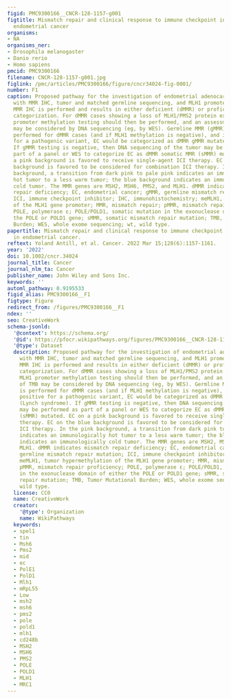 ```yaml
---
figid: PMC9300166__CNCR-128-1157-g001
figtitle: Mismatch repair and clinical response to immune checkpoint inhibitors in
  endometrial cancer
organisms:
- NA
organisms_ner:
- Drosophila melanogaster
- Danio rerio
- Homo sapiens
pmcid: PMC9300166
filename: CNCR-128-1157-g001.jpg
figlink: /pmc/articles/PMC9300166/figure/cncr34024-fig-0001/
number: F1
caption: Proposed pathway for the investigation of endometrial adenocarcinoma/carcinosarcoma
  with MMR IHC, tumor and matched germline sequencing, and MLH1 promoter methylation.
  MMR IHC is performed and results in either deficient (dMMR) or proficient (pMMR)
  categorization. For dMMR cases showing a loss of MLH1/PMS2 protein expression, MLH1
  promoter methylation testing should then be performed, and an assessment of TMB
  may be considered by DNA sequencing (eg, by WES). Germline MMR (gMMR) testing is
  performed for dMMR cases (and if MLH1 methylation is negative), and if it is positive
  for a pathogenic variant, EC would be categorized as dMMR gMMR mutated (Lynch syndrome).
  If gMMR testing is negative, then DNA sequencing of the tumor may be performed as
  part of a panel or WES to categorize EC as dMMR somatic MMR (sMMR) mutated. EC on
  a pink background is favored to receive single‐agent ICI therapy. EC on the blue
  background is favored to be considered for combination ICI therapy. In the pink
  background, a transition from dark pink to pale pink indicates an immunologically
  hot tumor to a less warm tumor; the blue background indicates an immunologically
  cold tumor. The MMR genes are MSH2, MSH6, PMS2, and MLH1. dMMR indicates mismatch
  repair deficiency; EC, endometrial cancer; gMMR, germline mismatch repair mutation;
  ICI, immune checkpoint inhibitor; IHC, immunohistochemistry; meMLH1, tumor hypermethylation
  of the MLH1 gene promoter; MMR, mismatch repair; pMMR, mismatch repair proficiency;
  POLE, polymerase ε; POLE/POLD1, somatic mutation in the exonuclease domain of either
  the POLE or POLD1 gene; sMMR, somatic mismatch repair mutation; TMB, Tumor Mutational
  Burden; WES, whole exome sequencing; wt, wild type.
papertitle: Mismatch repair and clinical response to immune checkpoint inhibitors
  in endometrial cancer.
reftext: Yoland Antill, et al. Cancer. 2022 Mar 15;128(6):1157-1161.
year: '2022'
doi: 10.1002/cncr.34024
journal_title: Cancer
journal_nlm_ta: Cancer
publisher_name: John Wiley and Sons Inc.
keywords: ''
automl_pathway: 0.9195533
figid_alias: PMC9300166__F1
figtype: Figure
redirect_from: /figures/PMC9300166__F1
ndex: ''
seo: CreativeWork
schema-jsonld:
  '@context': https://schema.org/
  '@id': https://pfocr.wikipathways.org/figures/PMC9300166__CNCR-128-1157-g001.html
  '@type': Dataset
  description: Proposed pathway for the investigation of endometrial adenocarcinoma/carcinosarcoma
    with MMR IHC, tumor and matched germline sequencing, and MLH1 promoter methylation.
    MMR IHC is performed and results in either deficient (dMMR) or proficient (pMMR)
    categorization. For dMMR cases showing a loss of MLH1/PMS2 protein expression,
    MLH1 promoter methylation testing should then be performed, and an assessment
    of TMB may be considered by DNA sequencing (eg, by WES). Germline MMR (gMMR) testing
    is performed for dMMR cases (and if MLH1 methylation is negative), and if it is
    positive for a pathogenic variant, EC would be categorized as dMMR gMMR mutated
    (Lynch syndrome). If gMMR testing is negative, then DNA sequencing of the tumor
    may be performed as part of a panel or WES to categorize EC as dMMR somatic MMR
    (sMMR) mutated. EC on a pink background is favored to receive single‐agent ICI
    therapy. EC on the blue background is favored to be considered for combination
    ICI therapy. In the pink background, a transition from dark pink to pale pink
    indicates an immunologically hot tumor to a less warm tumor; the blue background
    indicates an immunologically cold tumor. The MMR genes are MSH2, MSH6, PMS2, and
    MLH1. dMMR indicates mismatch repair deficiency; EC, endometrial cancer; gMMR,
    germline mismatch repair mutation; ICI, immune checkpoint inhibitor; IHC, immunohistochemistry;
    meMLH1, tumor hypermethylation of the MLH1 gene promoter; MMR, mismatch repair;
    pMMR, mismatch repair proficiency; POLE, polymerase ε; POLE/POLD1, somatic mutation
    in the exonuclease domain of either the POLE or POLD1 gene; sMMR, somatic mismatch
    repair mutation; TMB, Tumor Mutational Burden; WES, whole exome sequencing; wt,
    wild type.
  license: CC0
  name: CreativeWork
  creator:
    '@type': Organization
    name: WikiPathways
  keywords:
  - spel1
  - tin
  - Msh6
  - Pms2
  - mid
  - ec
  - PolE1
  - PolD1
  - Mlh1
  - mRpL55
  - Low
  - msh2
  - msh6
  - pms2
  - pole
  - pold1
  - mlh1
  - cd248b
  - MSH2
  - MSH6
  - PMS2
  - POLE
  - POLD1
  - MLH1
  - MRC1
---
```

